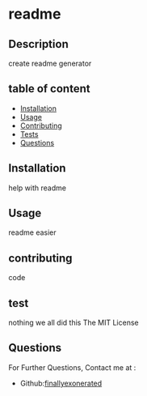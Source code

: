 # readme
  ## Description
  create readme generator
  ## table of content
  * [Installation](#installation)
  * [Usage](#usage)
  * [Contributing](#contributing)
  * [Tests](tests)
  * [Questions](#questions)
  ## Installation
  help with readme
  ## Usage
  readme easier
  ## contributing
  code
  ## test
  nothing we all did this
  The MIT License
  ## Questions
  For Further Questions, Contact me at :
  * Github:[finallyexonerated](https://github.com/finallyexonerated)
